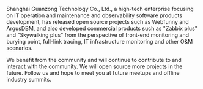 Shanghai Guanzong Technology Co., Ltd., a high-tech enterprise focusing on IT operation and maintenance and observability software products development, has released open source projects such as Webfunny and ArgusDBM, and also developed commercial products such as "Zabbix plus" and "Skywalking plus" from the perspective of front-end monitoring and burying point, full-link tracing, IT infrastructure monitoring and other O&M scenarios.

We benefit from the community and will continue to contribute to and interact with the community. We will open source more projects in the future. Follow us and hope to meet you at future meetups and offline industry summits.
